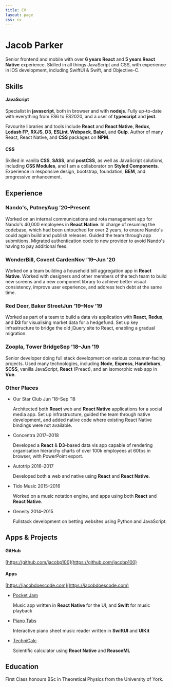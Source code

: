 ```yaml
---
title: CV
layout: page
css: cv
---
```


# Jacob Parker

<!-- .lead -->

Senior frontend and mobile with over **6 years React** and **5 years React Native** experience. Skilled in all things JavaScript and CSS, with experience in iOS development, including SwiftUI & Swift, and Objective-C.

## Skills

#### JavaScript

Specialist in **javascript**, both in browser and with **nodejs**. Fully up-to-date with everything from ES6 to ES2020, and a user of **typescript** and **jest**.

Favourite libraries and tools include **React** and **React Native**, **Redux**, **Lodash FP**, **RXJS**, **D3**, **ESLint**, **Webpack**, **Babel**, and **Gulp**. Author of many React, React Native, and **CSS** packages on **NPM**.

#### CSS

Skilled in vanilla **CSS**, **SASS**, and **postCSS**, as well as JavaScript solutions, including **CSS Modules**, and I am a collaborator on **Styled Components**. Experience in responsive design, bootstrap, foundation, **BEM**, and progressive enhancement.

## Experience

### Nando's, Putney<time>Aug &rsquo;20&ndash;Present</time>

Worked on an internal communications and rota management app for Nando's 40,000 employees in **React Native**. In charge of resuming the codebase, which had been untouched for over 2 years, to ensure Nando's could again build and publish releases. Guided the team through app submitions. Migrated authentication code to new provider to avoid Nando's having to pay additional fees.

### WonderBill, Covent Carden<time>Nov &rsquo;19&ndash;Jun &rsquo;20</time>

Worked on a team building a household bill aggregation app in **React Native**. Worked with designers and other members of the tech team to build new screens and a new component library to achieve better visual consistency, improve user experience, and address tech debt at the same time.

### Red Deer, Baker Street<time>Jun &rsquo;19&ndash;Nov &rsquo;19</time>

Worked as part of a team to build a data vis application with **React**, **Redux**, and **D3** for visualising market data for a hedgefund. Set up key infrastructure to bridge the old jQuery site to React, enabling a gradual migration.

### Zoopla, Tower Bridge<time>Sep &rsquo;18&ndash;Jun &rsquo;19</time>

Senior developer doing full stack development on various consumer-facing projects. Used many technologies, including **Node**, **Express**, **Handlebars**, **SCSS**, vanilla JavaScript, **React** (Preact), and an isomorphic web app in **Vue**.

### Other Places

<!-- .timelist -->

- Our Star Club <time>Jun &rsquo;18&ndash;Sep &rsquo;18</time>

  Architected both **React** web and **React Native** applications for a social media app. Set up infrastructure, guided the team through native development, and added native code where existing React Native bindings were not available.

- Concentra <time>2017&ndash;2018</time>

  Developed a **React** & **D3**-based data vis app capable of rendering organisation hierarchy charts of over 100k employees at 60fps in browser, with PowerPoint export.

- Autotrip <time>2016&ndash;2017</time>

  Developed both a web and native using **React** and **React Native**.

- Tido Music <time>2015&ndash;2016</time>

  Worked on a music notation engine, and apps using both **React** and **React Native**.

- Geneity <time>2014&ndash;2015</time>

  Fullstack development on betting websites using Python and JavaScript.

## Apps & Projects

<!-- Fix bug in Firefox PDF export -->

<div style="position:relative;">

#### GitHub

[https://github.com/jacobp100](https://github.com/jacobp100)

#### Apps

[https://jacobdoescode.com](https://jacobdoescode.com)

</div>

- [Pocket Jam](https://jacobdoescode.com/pocket-jam)

  Music app written in **React Native** for the UI, and **Swift** for music playback

- [Piano Tabs](https://jacobdoescode.com/piano-tabs)

  Interactive piano sheet music reader written in **SwiftUI** and **UIKit**

- [TechniCalc](https://jacobdoescode.com/technicalc)

  Scientific calculator using **React Native** and **ReasonML**

## Education

First Class honours BSc in Theoretical Physics from the University of York.
